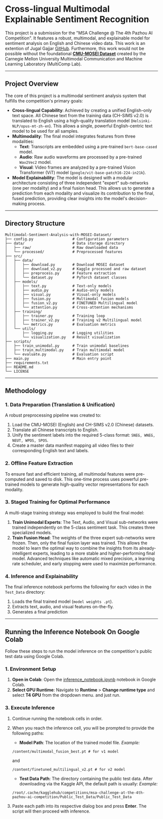 # Cross-lingual Multimodal Explainable Sentiment Recognition

This project is a submission for the "MSA Challenge @ The 4th Pazhou AI Competition". It features a robust, multimodal, and explainable model for sentiment analysis on English and Chinese video data. This work is an extention of Jugal Gajjar [GitHub](https://github.com/JugalGajjar). Furthermore, this work would not be possible without the foundational [**CMU-MOSEI Dataset**](http://multicomp.cs.cmu.edu/resources/cmu-mosei-dataset/) created by the Carnegie Mellon University Multimodal Communication and Machine Learning Laboratory (MultiComp Lab).

---

## Project Overview

The core of this project is a multimodal sentiment analysis system that fulfills the competition's primary goals:

-   **Cross-lingual Capability**: Achieved by creating a unified English-only text space. All Chinese text from the training data (CH-SIMS v2.0) is translated to English using a high-quality translation model (`Helsinki-NLP/opus-mt-zh-en`). This allows a single, powerful English-centric text model to be used for all samples.
-   **Multimodality**: The final model integrates features from three modalities:
    -   **Text**: Transcripts are embedded using a pre-trained `bert-base-cased` model.
    -   **Audio**: Raw audio waveforms are processed by a pre-trained `Wav2Vec2` model.
    -   **Visual**: Video frames are analyzed by a pre-trained Vision Transformer (ViT) model (`google/vit-base-patch16-224-in21k`).
-   **Model Explainability**: The model is designed with a modular architecture consisting of three independent "expert" sub-networks (one per modality) and a final fusion head. This allows us to generate a prediction from each modality and visualize its contribution to the final, fused prediction, providing clear insights into the model's decision-making process.

---

## Directory Structure

```
Multimodal-Sentiment-Analysis-with-MOSEI-Dataset/
├── config.py                  # Configuration parameters
├── data/                      # Data storage directory
│   ├── raw/                   # Raw downloaded data
│   └── processed/             # Preprocessed features
├── src/
│   ├── data/
│   │   ├── download.py        # Download MOSEI dataset
│   │   ├── download_v2.py     # Kaggle processed and raw dataset
│   │   ├── preprocess.py      # Feature extraction
│   │   └── dataset.py         # PyTorch dataset classes
│   ├── models/
│   │   ├── text.py            # Text-only models
│   │   ├── audio.py           # Audio-only models
│   │   ├── visual.py          # Visual-only models
│   │   ├── fusion.py          # Multimodal fusion models
│   │   ├── fusion_v2.py       # FINETUNED Multilingual model
│   │   └── attention.py       # Cross-attention mechanisms
│   ├── training/
│   │   ├── trainer.py         # Training loop
│   │   ├── trainer_v2.py      # Training v2 Multilingual model
│   │   └── metrics.py         # Evaluation metrics
│   └── utils/
│       ├── logging.py         # Logging utilities
│       └── visualization.py   # Result visualization
├── scripts/
│   ├── train_unimodal.py      # Train unimodal baselines
│   ├── train_multimodal.py    # Train multimodal model
│   └── evaluate.py            # Evaluation script
├── main.py                    # Main entry point
├── requirements.txt
├── README.md
└── LICENSE
```

---

## Methodology

### 1. Data Preparation (Translation & Unification)

A robust preprocessing pipeline was created to:
1.  Load the CMU-MOSEI (English) and CH-SIMS v2.0 (Chinese) datasets.
2.  Translate all Chinese transcripts to English.
3.  Unify the sentiment labels into the required 5-class format: `SNEG, WNEG, NEUT, WPOS, SPOS`.
4.  Create a master data manifest mapping all video files to their corresponding English text and labels.

### 2. Offline Feature Extraction

To ensure fast and efficient training, all multimodal features were pre-computed and saved to disk. This one-time process uses powerful pre-trained models to generate high-quality vector representations for each modality.

### 3. Staged Training for Optimal Performance

A multi-stage training strategy was employed to build the final model:
1.  **Train Unimodal Experts**: The Text, Audio, and Visual sub-networks were trained independently on the 5-class sentiment task. This creates three specialized models.
2.  **Train Fusion Head**: The weights of the three expert sub-networks were frozen. Then, only the final fusion layer was trained. This allows the model to learn the optimal way to combine the insights from its already-intelligent experts, leading to a more stable and higher-performing final model. Advanced techniques like automatic mixed precision, a learning rate scheduler, and early stopping were used to maximize performance.

### 4. Inference and Explainability

The final inference notebook performs the following for each video in the `Test_Data` directory:
1.  Loads the final trained model (`model weights .pt`).
2.  Extracts text, audio, and visual features on-the-fly.
3.  Generates a final prediction
---


## Running the Inference Notebook On Google Colab

Follow these steps to run the model inference on the competition's public test data using Google Colab.

### 1. Environment Setup

1.  **Open in Colab**: Open the [inference_notebook.ipynb](https://github.com/True-star-580/final_Multimodal-Sentiment-Analysis-with-MOSEI-Dataset/blob/main/inference_notebook.ipynb) notebook in Google Colab.
2.  **Select GPU Runtime**: Navigate to **Runtime** > **Change runtime type** and select **T4 GPU** from the dropdown menu. and just run.


### 3. Execute Inference

1.  Continue running the notebook cells in order.
2.  When you reach the inference cell, you will be prompted to provide the following paths:
    *   **Model Path**: The location of the trained model file.
      *Example:*
      ```
      /content/multimodal_fusion_best.pt # for v1 model
      ```
      and
    
       ```
      /content/finetuned_multilingual_v2.pt # for v2 model 
      ```
    *   **Test Data Path**: The directory containing the public test data. After downloading via the Kaggle API, the default path is usually:
      *Example:*
      ```
      /root/.cache/kagglehub/competitions/msa-challenge-at-the-4th-pazhou-ai-competition/Public_Test_Data/Public_Test_Data
      ```
4.  Paste each path into its respective dialog box and press **Enter**. The script will then proceed with inference.

